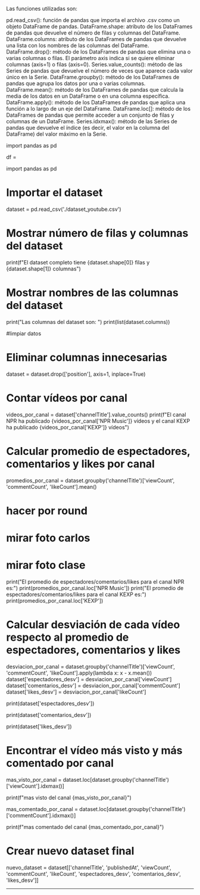 
Las funciones utilizadas son:

pd.read_csv(): función de pandas que importa el archivo .csv como un objeto DataFrame de pandas.
DataFrame.shape: atributo de los DataFrames de pandas que devuelve el número de filas y columnas del DataFrame.
DataFrame.columns: atributo de los DataFrames de pandas que devuelve una lista con los nombres de las columnas del DataFrame.
DataFrame.drop(): método de los DataFrames de pandas que elimina una o varias columnas o filas. El parámetro axis indica si se quiere eliminar columnas (axis=1) o filas (axis=0).
Series.value_counts(): método de las Series de pandas que devuelve el número de veces que aparece cada valor único en la Serie.
DataFrame.groupby(): método de los DataFrames de pandas que agrupa los datos por una o varias columnas.
DataFrame.mean(): método de los DataFrames de pandas que calcula la media de los datos en un DataFrame o en una columna específica.
DataFrame.apply(): método de los DataFrames de pandas que aplica una función a lo largo de un eje del DataFrame.
DataFrame.loc[]: método de los DataFrames de pandas que permite acceder a un conjunto de filas y columnas de un DataFrame.
Series.idxmax(): método de las Series de pandas que devuelve el índice (es decir, el valor en la columna del DataFrame) del valor máximo en la Serie.



import pandas as pd

df = 


import pandas as pd

# Importar el dataset
dataset = pd.read_csv('./dataset_youtube.csv')

# Mostrar número de filas y columnas del dataset
print(f"El dataset completo tiene {dataset.shape[0]} filas y {dataset.shape[1]} columnas")

# Mostrar nombres de las columnas del dataset
print("Las columnas del dataset son: ")
print(list(dataset.columns))

#limpiar datos

# Eliminar columnas innecesarias
dataset = dataset.drop(['position'], axis=1, inplace=True)

# Contar vídeos por canal
videos_por_canal = dataset['channelTitle'].value_counts()
print(f"El canal NPR ha publicado {videos_por_canal['NPR Music']} vídeos y el canal KEXP ha publicado {videos_por_canal['KEXP']} vídeos")

# Calcular promedio de espectadores, comentarios y likes por canal
promedios_por_canal = dataset.groupby('channelTitle')['viewCount', 'commentCount', 'likeCount'].mean()

# hacer por round

# mirar foto carlos

# mirar foto clase

print("El promedio de espectadores/comentarios/likes para el canal NPR es:")
print(promedios_por_canal.loc['NPR Music'])
print("El promedio de espectadores/comentarios/likes para el canal KEXP es:")
print(promedios_por_canal.loc['KEXP'])

# Calcular desviación de cada vídeo respecto al promedio de espectadores, comentarios y likes
desviacion_por_canal = dataset.groupby('channelTitle')['viewCount', 'commentCount', 'likeCount'].apply(lambda x: x - x.mean())
dataset['espectadores_desv'] = desviacion_por_canal['viewCount']
dataset['comentarios_desv'] = desviacion_por_canal['commentCount']
dataset['likes_desv'] = desviacion_por_canal['likeCount']

print(dataset['espectadores_desv'])

print(dataset['comentarios_desv'])

print(dataset['likes_desv'])

# Encontrar el vídeo más visto y más comentado por canal
mas_visto_por_canal = dataset.loc[dataset.groupby('channelTitle')['viewCount'].idxmax()]

print(f"mas visto del canal {mas_visto_por_canal}")

mas_comentado_por_canal = dataset.loc[dataset.groupby('channelTitle')['commentCount'].idxmax()]

print(f"mas comentado del canal {mas_comentado_por_canal}")

# Crear nuevo dataset final
nuevo_dataset = dataset[['channelTitle', 'publishedAt', 'viewCount', 'commentCount', 'likeCount', 'espectadores_desv', 'comentarios_desv', 'likes_desv']]


-----------------